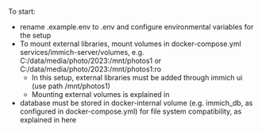 To start:

- rename .example.env to .env and configure environmental variables for the setup
- To mount external libraries, mount volumes in docker-compose.yml services/immich-server/volumes, e.g.  C:/data/media/photo/2023:/mnt/photos1 or C:/data/media/photo/2023:/mnt/photos1:ro
  - In this setup, external libraries must be added through immich ui (use path /mnt/photos1)
  - Mounting external volumes is explained in [](https://immich.app/docs/guides/external-library)
- database must be stored in docker-internal volume (e.g. immich_db, as configured in docker-compose.yml) for file system compatibility, as explained in here [](https://immich.app/docs/install/environment-variables#supported-filesystems)

